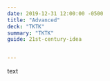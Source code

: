 ```yaml
---
date: 2019-12-31 12:00:00 -0500
title: "Advanced"
deck: "TKTK"
summary: "TKTK"
guide: 21st-century-idea


---
```


text
